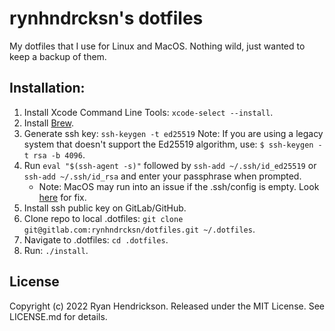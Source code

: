 # rynhndrcksn's dotfiles
My dotfiles that I use for Linux and MacOS. Nothing wild, just wanted to keep a backup of them.

## Installation:
1. Install Xcode Command Line Tools: `xcode-select --install`.
2. Install [Brew](https://brew.sh/).
3. Generate ssh key: `ssh-keygen -t ed25519` Note: If you are using a legacy system that doesn't support the Ed25519 algorithm, use: `$ ssh-keygen -t rsa -b 4096`.
4. Run `eval "$(ssh-agent -s)"` followed by `ssh-add ~/.ssh/id_ed25519` or `ssh-add ~/.ssh/id_rsa` and enter your passphrase when prompted.
    - Note: MacOS may run into an issue if the .ssh/config is empty. Look [here](https://docs.github.com/en/authentication/connecting-to-github-with-ssh/generating-a-new-ssh-key-and-adding-it-to-the-ssh-agent#adding-your-ssh-key-to-the-ssh-agent) for fix.
5. Install ssh public key on GitLab/GitHub.
6. Clone repo to local .dotfiles: `git clone git@gitlab.com:rynhndrcksn/dotfiles.git ~/.dotfiles`.
7. Navigate to .dotfiles: `cd .dotfiles`.
8. Run: `./install`.

## License
Copyright (c) 2022 Ryan Hendrickson. Released under the MIT License. See LICENSE.md for details.